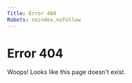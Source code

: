 ```yaml
---
Title: Error 404
Robots: noindex,nofollow
---
```


Error 404
=========

Woops! Looks like this page doesn't exist.
